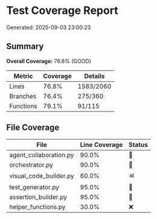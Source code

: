 # Test Coverage Report

Generated: 2025-09-03 23:00:23

## Summary

**Overall Coverage:** 76.8% (GOOD)

| Metric | Coverage | Details |
|--------|----------|---------|
| Lines | 76.8% | 1583/2060 |
| Branches | 76.4% | 275/360 |
| Functions | 79.1% | 91/115 |

## File Coverage

| File | Line Coverage | Status |
|------|---------------|--------|
| agent_collaboration.py | 90.0% | 🌟 |
| orchestrator.py | 90.0% | 🌟 |
| visual_code_builder.py | 60.0% | 📊 |
| test_generator.py | 95.0% | 🌟 |
| assertion_builder.py | 95.0% | 🌟 |
| helper_functions.py | 30.0% | ❌ |
